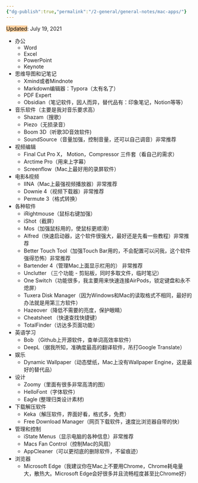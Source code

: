 ```yaml
---
{"dg-publish":true,"permalink":"/2-general/general-notes/mac-apps/"}
---
```



<mark style="background: #FFB86CA6;">Updated</mark>: July 19, 2021

- 办公
    - Word
    - Excel
    - PowerPoint
    - Keynote
- 思维导图和记笔记
    - Xmind或者Mindnote
    - Markdown编辑器：Typora（太有名了）
    - PDF Expert
    - Obsidian（笔记软件，因人而异，替代品有：印象笔记，Notion等等）
- 音乐软件（主要是我对音乐要求高）
    - Shazam（搜歌）
    - Piezo（无损录音）
    - Boom 3D（听歌3D音效软件)
    - SoundSource（音量加强，控制音量，还可以自己调音）非常推荐
- 视频编辑
    - Final Cut Pro X， Motion，Compressor 三件套（看自己的需求）
    - Arctime Pro（用来上字幕）
    - Screenflow（Mac上最好用的录屏软件）
- 电影&视频
    - IINA（Mac上最强视频播放器）非常推荐
    - Downie 4（视频下载器）非常推荐
    - Permute 3（格式转换）
- 各种软件
    - iRightmouse（鼠标右键加强）
    - iShot（截屏）
    - Mos（加强鼠标用的，使鼠标更顺滑）
    - Alfred（快速启动器，这个软件很强大，最好还是先看一些教程）非常推荐
    - Better Touch Tool（加强Touch Bar用的，不会配置可以问我，这个软件强得恐怖）非常推荐
    - Bartender 4（管理Mac上面显示栏用的） 非常推荐
    - Unclutter （三个功能 - 剪贴板，同时多取文件，临时笔记）
    - One Switch（功能很多，我主要用来快速连接AirPods，锁定键盘和永不熄屏）
    - Tuxera Disk Manager（因为Windows和Mac的读取格式不相同，最好的办法就是用第三方软件）
    - Hazeover（降低不需要的亮度，保护眼睛）
    - Cheatsheet （快速查找快捷键）
    - TotalFinder（访达多页面功能）
- 英语学习
    - Bob （Github上开源软件，查单词高效率软件）
    - DeepL（据我所知，准确度最高的翻译软件，吊打Google Translate）
- 娱乐
    - Dynamic Wallpaper（动态壁纸，Mac上没有Wallpaper Engine，这是最好的替代品）
- 设计
    - Zoomy（里面有很多非常高清的图）
    - HelloFont（字体软件）
    - Eagle (整理归类设计素材)
- 下载解压软件
    - Keka（解压软件，界面好看，格式多，免费）
    - Free Download Manager（网页下载软件，速度比浏览器自带的快）
- 管理和控制
    - iState Menus（显示电脑的各种信息）非常推荐
    - Macs Fan Control（控制Mac的风扇）
    - AppCleaner（可以更彻底的删除软件，不留痕迹）
- 浏览器
    - Microsoft Edge（我建议你在Mac上不要用Chrome，Chrome耗电量大，散热大。Microsoft Edge会好很多并且流畅程度甚至比Chrome好）


